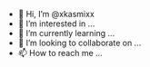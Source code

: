 - 👋 Hi, I’m @xkasmixx
- 👀 I’m interested in ...
- 🌱 I’m currently learning ...
- 💞️ I’m looking to collaborate on ...
- 📫 How to reach me ...

<!---
xkasmixx/xkasmixx is a ✨ special ✨ repository because its `README.md` (this file) appears on your GitHub profile.
You can click the Preview link to take a look at your changes.
--->

